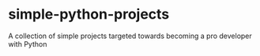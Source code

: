 # simple-python-projects
A collection of simple projects targeted towards becoming a pro developer with Python 
